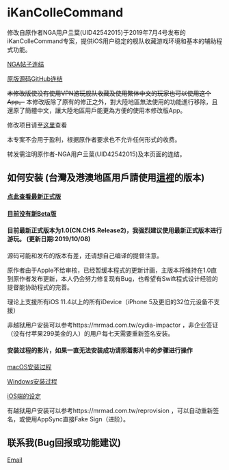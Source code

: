 # iKanColleCommand
修改自原作者NGA用户亖葉(UID42542015)于2019年7月4号发布的iKanColleCommand专案，提供iOS用户稳定的舰队收藏游戏环境和基本的辅助程式功能。

[NGA帖子连结](https://ngabbs.com/read.php?tid=17767319)

[原版源码GitHub连结](https://github.com/lhc-clover/iKanColleCommand)

~~本修改版使没有使用VPN游玩舰队收藏及使用繁体中文的玩家也可以使用这个App。~~
本修改版除了原有的修正之外，對大陸地區無法使用的功能進行移除，且還原了簡體中文，讓大陸地區用戶能更為方便的使用本修改版App。

修改项目请至[这里](https://forum.gamer.com.tw/C.php?bsn=24698&snA=20053&tnum=5&bPage=2)查看

本专案不会用于盈利，根据原作者要求也不允许任何形式的收费。

转发需注明原作者-NGA用户亖葉(UID42542015)及本页面的连结。

## 如何安装 (台灣及港澳地區用戶請使用[這裡](https://github.com/ming900518/KC2CHT)的版本)

#### [点此查看最新正式版](https://github.com/ming900518/iKanColleCommand/releases/tag/R2)

#### [目前没有新Beta版]()


#### 目前最新正式版本为1.0(CN.CHS.Release2)，我强烈建议使用最新正式版本进行游玩。 (更新日期:2019/10/08)
源码可能和发布的版本有差，还请想自己编译的提督注意。

原作者由于Apple不给审核，已经暂缓本程式的更新计画，主版本将维持在1.0直到原作者发布更新，本人仍会努力修复现有Bug，也希望有Swift程式设计经验的提督能协助程式的完善。

理论上支援所有iOS 11.4以上的所有iDevice（iPhone 5及更旧的32位元设备不支援）

非越狱用户安装可以参考https://mrmad.com.tw/cydia-impactor
，非企业签证（没有付苹果299美金的人）的用户每七天需要重新签名安装。
#### 安装过程的影片，如果一直无法安装成功请照着影片中的步骤进行操作

[macOS安装过程](https://drive.google.com/file/d/1VLvUJZS1PwaenYvbD_G5gqoNbWrEFEvf/view?usp=sharing)

[Windows安装过程](https://drive.google.com/file/d/1GPyeAOcYsAzV32cND76GgW2_J9YvXiv7/view?usp=sharing)

[iOS端的设定](https://drive.google.com/file/d/1dPbtrt4gwdot0WhdZ5hTiTenc_4j1wem/view?usp=sharing)

有越狱用户安装可以参考https://mrmad.com.tw/reprovision
，可以自动重新签名，或使用AppSync直接Fake Sign（进阶）。

## 联系我(Bug回报或功能建议)
[Email](mailto:ming900518@gmail.com)
